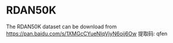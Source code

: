 # RDAN50K
The RDAN50K dataset can be download from https://pan.baidu.com/s/1XMGcCYueNIqVjyN6oij6Ow 提取码: qfen 
